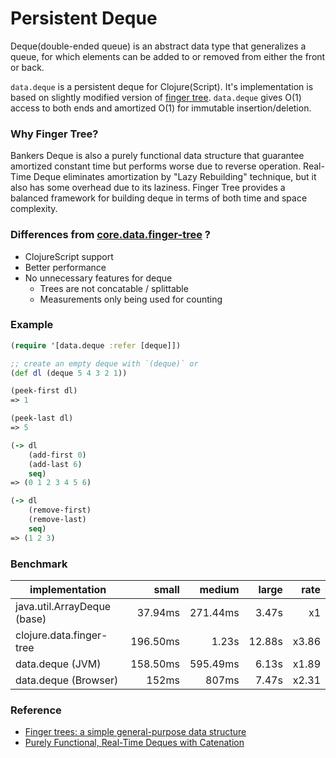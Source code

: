 # Persistent Deque

Deque(double-ended queue) is an abstract data type that generalizes a queue, for which elements can be added to or removed from either the front or back.

`data.deque` is a persistent deque for Clojure(Script). It's implementation is based on slightly modified version of [finger tree](https://en.wikipedia.org/wiki/Finger_tree). `data.deque` gives O(1) access to both ends and amortized O(1) for immutable insertion/deletion.   


### Why Finger Tree?

Bankers Deque is also a purely functional data structure that guarantee amortized constant time but performs worse due to reverse operation. 
Real-Time Deque eliminates amortization by "Lazy Rebuilding" technique, but it also has some overhead due to its laziness.
Finger Tree provides a balanced framework for building deque in terms of both time and space complexity.


### Differences from [core.data.finger-tree](https://github.com/clojure/data.finger-tree) ? 
 - ClojureScript support
 - Better performance
 - No unnecessary features for deque
   - Trees are not concatable / splittable
   - Measurements only being used for counting


### Example

```clj
(require '[data.deque :refer [deque]])

;; create an empty deque with `(deque)` or
(def dl (deque 5 4 3 2 1))

(peek-first dl)
=> 1

(peek-last dl)
=> 5

(-> dl
    (add-first 0)
    (add-last 6)
    seq)
=> (0 1 2 3 4 5 6)

(-> dl
    (remove-first)
    (remove-last)
    seq)
=> (1 2 3)
```


### Benchmark

| implementation              |    small |   medium |  large |  rate |
| --------------------------- | -------: | -------: | -----: | ----: |
| java.util.ArrayDeque (base) | 37.94ms  | 271.44ms | 3.47s  | x1    |
| clojure.data.finger-tree    | 196.50ms | 1.23s    | 12.88s | x3.86 |
| data.deque (JVM)            | 158.50ms | 595.49ms | 6.13s  | x1.89 |
| data.deque (Browser)        | 152ms    | 807ms    | 7.47s  | x2.31 |


### Reference
 - [Finger trees: a simple general-purpose data structure](http://www.soi.city.ac.uk/~ross/papers/FingerTree.pdf)
 - [Purely Functional, Real-Time Deques with Catenation](http://www.math.tau.ac.il/~haimk/adv-ds-2000/jacm-final.pdf)
